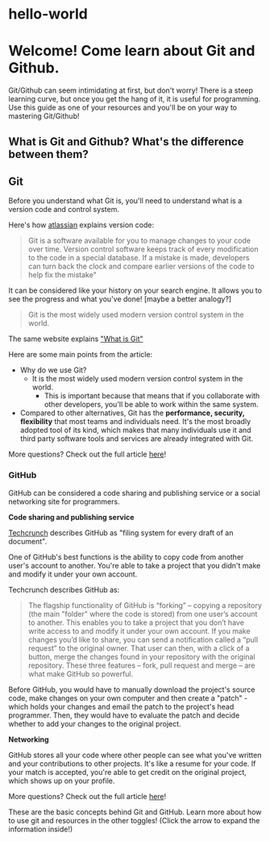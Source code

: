 # hello-world
# Welcome! Come learn about Git and Github.

Git/Github can seem intimidating at first, but don't worry! There is a steep learning curve, but once you get the hang of it, it is useful for programming. Use this guide as one of your resources and you'll be on your way to mastering Git/Github! 

## What is Git and Github? What's the difference between them?

## Git

Before you understand what Git is, you'll need to understand what is a version code and control system. 

Here's how [atlassian](https://www.atlassian.com/git/tutorials/what-is-version-control) explains version code: 

> Git is a software available for you to manage changes to your code over time. Version control software keeps track of every modification to the code in a special database. If a mistake is made, developers can turn back the clock and compare earlier versions of the code to help fix the mistake"

It can be considered like your history on your search engine. It allows you to see the progress and what you've done! [maybe a better analogy?]

> Git is the most widely used modern version control system in the world.

The same website explains ["What is Git"](https://www.atlassian.com/git/tutorials/what-is-git)

Here are some main points from the article: 

- Why do we use Git?
    - It is the most widely used modern version control system in the world.
        - This is important because that means that if you collaborate with other developers, you'll be able to work within the same system.
- Compared to other alternatives, Git has the **performance, security, flexibility** that most teams and individuals need. It's the most broadly adopted tool of its kind, which makes that many individuals use it and third party software tools and services are already integrated with Git.

More questions? Check out the full article [here](https://www.atlassian.com/git/tutorials/what-is-git)!

### GitHub

GitHub can be considered a code sharing and publishing service or a social networking site for programmers. 

**Code sharing and publishing service** 

[Techcrunch](https://techcrunch.com/2012/07/14/what-exactly-is-github-anyway/) describes GitHub as "filing system for every draft of an document".

One of GitHub's best functions is the ability to copy code from another user's account to another. You're able to take a project that you didn't make and modify it under your own account. 

Techcrunch describes GitHub as:

> The flagship functionality of GitHub is “forking” – copying a repository (the main "folder" where the code is stored) from one user’s account to another. This enables you to take a project that you don’t have write access to and modify it under your own account. If you make changes you’d like to share, you can send a notification called a “pull request” to the original owner. That user can then, with a click of a button, merge the changes found in your repository  with the original repository.
These three features – fork, pull request and merge – are what make GitHub so powerful.

Before GitHub, you would have to manually download the project's source code, make changes on your own computer and then create a "patch" - which holds your changes and email the patch to the project's head programmer. Then, they would have to evaluate the patch and decide whether to add your changes to the original project. 

**Networking**

GitHub stores all your code where other people can see what you've written and your contributions to other projects. It's like a resume for your code. If your match is accepted, you're able to get credit on the original project, which shows up on your profile. 

More questions? Check out the full article [here](https://techcrunch.com/2012/07/14/what-exactly-is-github-anyway/)!

These are the basic concepts behind Git and GitHub. Learn more about how to use git and resources in the other toggles! (Click the arrow to expand the information inside!)
